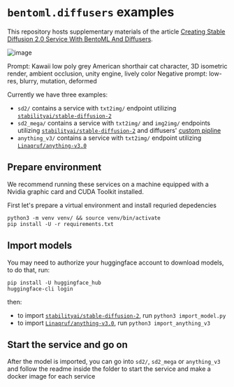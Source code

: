 # `bentoml.diffusers` examples

This repository hosts supplementary materials of the article [Creating Stable Diffusion 2.0 Service With BentoML And Diffusers](https://modelserving.com/blog/creating-stable-diffusion-20-service-with-bentoml-and-diffusers).

![image](https://user-images.githubusercontent.com/861225/219499965-0e722c89-25de-4f7a-b01f-7e7c0eff89a3.png)

Prompt: Kawaii low poly grey American shorthair cat character, 3D isometric render, ambient occlusion, unity engine, lively color
Negative prompt: low-res, blurry, mutation, deformed

Currently we have three examples:

- `sd2/` contains a service with `txt2img/` endpoint utilizing [`stabilityai/stable-diffusion-2`](https://huggingface.co/stabilityai/stable-diffusion-2)
- `sd2_mega/` contains a service with `txt2img/` and `img2img/` endpoints utilizing [`stabilityai/stable-diffusion-2`](https://huggingface.co/stabilityai/stable-diffusion-2) and diffusers' [custom pipline](https://github.com/huggingface/diffusers/tree/main/examples/community)
- `anything_v3/` contains a service with `txt2img/` endpoint utilizing [`Linaqruf/anything-v3.0`](https://huggingface.co/Linaqruf/anything-v3.0)

## Prepare environment

We recommend running these services on a machine equipped with a Nvidia graphic card and CUDA Toolkit installed.

First let's prepare a virtual environment and install requried depedencies

```
python3 -m venv venv/ && source venv/bin/activate
pip install -U -r requirements.txt
```

## Import models

You may need to authorize your huggingface account to download models, to do that, run:

```
pip install -U huggingface_hub
huggingface-cli login
```

then:

- to import [`stabilityai/stable-diffusion-2`](https://huggingface.co/stabilityai/stable-diffusion-2), run `python3 import_model.py`
- to import [`Linaqruf/anything-v3.0`](https://huggingface.co/Linaqruf/anything-v3.0), run `python3 import_anything_v3`

## Start the service and go on

After the model is imported, you can go into `sd2/`, `sd2_mega` or `anything_v3` and follow the readme inside the folder to start the service and make a docker image for each service

